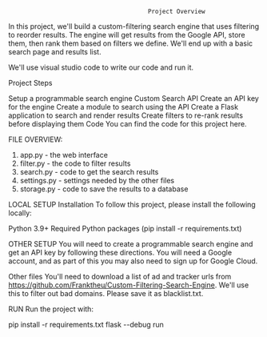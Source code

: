                                            Project Overview
In this project, we'll build a custom-filtering search engine that uses filtering to reorder results. The engine will get results from the Google API, store them, then rank them based on filters we define. We'll end up with a basic search page and results list.

We'll use visual studio code to write our code and run it.

Project Steps

Setup a programmable search engine Custom Search API
Create an API key for the engine
Create a module to search using the API
Create a Flask application to search and render results
Create filters to re-rank results before displaying them
Code
You can find the code for this project here.

FILE OVERVIEW:

1. app.py - the web interface
2. filter.py - the code to filter results
3. search.py - code to get the search results
4. settings.py - settings needed by the other files
5. storage.py - code to save the results to a database

LOCAL SETUP
Installation
To follow this project, please install the following locally:

Python 3.9+
Required Python packages (pip install -r requirements.txt)

OTHER SETUP
You will need to create a programmable search engine and get an API key by following these directions. You will need a Google account, and as part of this you may also need to sign up for Google Cloud.

Other files
You'll need to download a list of ad and tracker urls from https://github.com/Franktheu/Custom-Filtering-Search-Engine. We'll use this to filter out bad domains. Please save it as blacklist.txt.

RUN
Run the project with:

pip install -r requirements.txt
flask --debug run
